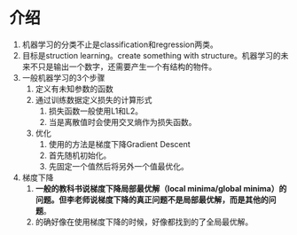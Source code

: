 # 介绍

1. 机器学习的分类不止是classification和regression两类。
2. 目标是struction learning。create something with structure。机器学习的未来不只是输出一个数字，还需要产生一个有结构的物件。
3. 一般机器学习的3个步骤
   1. 定义有未知参数的函数
   2. 通过训练数据定义损失的计算形式
      1. 损失函数一般使用L1和L2。
      2. 当是离散值时会使用交叉熵作为损失函数。
   3. 优化
      1. 使用的方法是梯度下降Gradient Descent
      2. 首先随机初始化。
      3. 先固定一个值然后将另外一个值最优化。
4. 梯度下降
   1. **一般的教科书说梯度下降局部最优解（local minima/global minima）的问题。但李老师说梯度下降的真正问题不是局部最优解，而是其他的问题**。
   2. 的确好像在使用梯度下降的时候，好像都找到的了全局最优解。